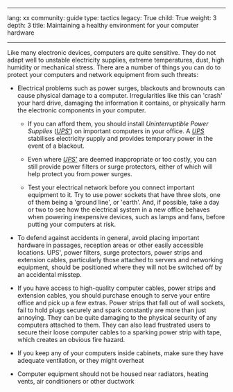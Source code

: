 

---

lang: xx
community: guide
type: tactics
legacy: True
child: True
weight: 3
depth: 3
title: Maintaining a healthy environment for your computer hardware

---

Like many electronic devices, computers are quite sensitive. They do
not adapt well to unstable electricity supplies, extreme temperatures, dust,
high humidity or mechanical stress. There are a number of things you
can do to protect your computers and network equipment from such
threats:

- Electrical problems such as power surges, blackouts and brownouts
	can cause physical damage to a computer. Irregularities like this can 'crash' your hard drive, damaging the information it contains,
	or physically harm the electronic components in your computer.
	
	- If you can afford them, you should install *Uninterruptible
		Power Supplies* ([*UPS'*](/en/glossary#UPS)) on important computers in your office. A [*UPS*](/en/glossary#UPS) stabilises electricity supply and provides temporary power in the event of a blackout.
		
	- Even where [*UPS'*](/en/glossary#UPS) are deemed inappropriate or too costly, you
		can still provide power filters or surge protectors, either of
		which will help protect you from power surges.
		
	- Test your electrical network before you connect important
		equipment to it. Try to use power sockets that have three slots,
		one of them being a 'ground line', or 'earth'. And, if possible, take a day or two to
		see how the electrical system in a new office behaves when powering inexpensive
		devices, such as lamps and fans, before putting your computers at risk.
		
- To defend against accidents in general, avoid
	placing important hardware in passages, reception areas or other easily
	accessible locations. UPS', power filters, surge protectors, power
	strips and extension cables, particularly those attached to servers and
	networking equipment, should be positioned where they will not be
	switched off by an accidental misstep.
	
- If you have access to high-quality computer cables, power
	strips and extension cables, you should purchase enough to serve your
	entire office and pick up a few extras. Power strips that fall out
	of wall sockets, fail to hold plugs securely and spark constantly are
	more than just annoying. They can be quite damaging to the physical
	security of any computers attached to them. They can also lead frustrated users to secure their loose computer cables to a sparking
	power strip with tape, which creates an obvious fire hazard.
	
- If you keep any of your computers inside cabinets, make sure they have adequate ventilation, or they might overheat
- Computer equipment should not be housed near radiators, heating vents, air conditioners or other ductwork
	


